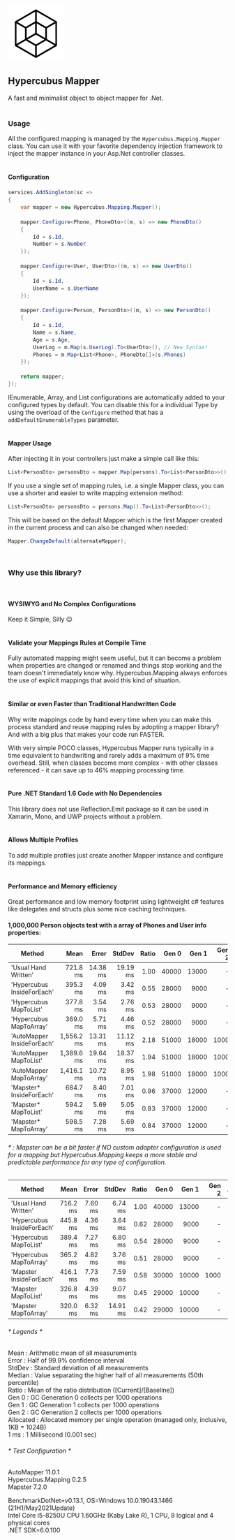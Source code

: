 ![Icon](https://raw.githubusercontent.com/dannotsys/Hypercubus.Mapping/main/.github/images/Hypercubus_icon.png)

## Hypercubus Mapper
A fast and minimalist object to object mapper for .Net.\
&nbsp;

### Usage

All the configured mapping is managed by the `Hypercubus.Mapping.Mapper` class. You can use it with your favorite dependency injection framework to inject the mapper instance in your Asp.Net controller classes.\
&nbsp;

#### Configuration
```csharp
services.AddSingleton(sc =>
{
    var mapper = new Hypercubus.Mapping.Mapper();

    mapper.Configure<Phone, PhoneDto>((m, s) => new PhoneDto()
    {
        Id = s.Id,
        Number = s.Number
    });

    mapper.Configure<User, UserDto>((m, s) => new UserDto()
    {
        Id = s.Id,
        UserName = s.UserName
    });

    mapper.Configure<Person, PersonDto>((m, s) => new PersonDto()
    {
        Id = s.Id,
        Name = s.Name,
        Age = s.Age,
        UserLog = m.Map(s.UserLog).To<UserDto>(), // New Syntax!
        Phones = m.Map<List<Phone>, PhoneDto[]>(s.Phones)
    });

    return mapper;
});
```
IEnumerable, Array, and List configurations are automatically added to your configured types by default. You can disable this for a individual Type by using the overload of the `Configure` method that has a `addDefaultEnumerableTypes` parameter.\
&nbsp;


#### Mapper Usage
After injecting it in your controllers just make a simple call like this:

```csharp
List<PersonDto> personsDto = mapper.Map(persons).To<List<PersonDto>>();
```
If you use a single set of mapping rules, i.e. a single Mapper class, you can use a shorter and easier to write mapping extension method:

```csharp
List<PersonDto> personsDto = persons.Map().To<List<PersonDto>>();
```
This will be based on the default Mapper which is the first Mapper created in the current process and can also be changed when needed:
```csharp
Mapper.ChangeDefault(alternateMapper);
```
&nbsp;

### Why use this library?
&nbsp;

#### WYSIWYG and No Complex Configurations

Keep it Simple, Silly :wink:\
&nbsp;

#### Validate your Mappings Rules at Compile Time

Fully automated mapping might seem useful, but it can become a problem when properties are changed or renamed and things stop working and the team doesn't immediately know why. Hypercubus.Mapping always enforces the use of explicit mappings that avoid this kind of situation.\
&nbsp;

#### Similar or even Faster than Traditional Handwritten Code

Why write mappings code by hand every time when you can make this process standard and reuse mapping rules by adopting a mapper library? And with a big plus that makes your code run FASTER.

With very simple POCO classes, Hypercubus Mapper runs typically in a time equivalent to handwriting and rarely adds a maximum of 9% time overhead. Still, when classes become more complex - with other classes referenced - it can save up to 46% mapping processing time.\
&nbsp;

#### Pure .NET Standard 1.6 Code with No Dependencies

This library does not use Reflection.Emit package so it can be used in Xamarin, Mono, and UWP projects without a problem.\
&nbsp;

#### Allows Multiple Profiles

To add multiple profiles just create another Mapper instance and configure its mappings.\
&nbsp;

#### Performance and Memory efficiency
Great performance and low memory footprint using lightweight c# features like delegates and structs plus some nice caching techniques.

#### 1,000,000 Person objects test with a array of Phones and User info properties:

|                     Method |       Mean |    Error |   StdDev | Ratio |      Gen 0 |      Gen 1 |     Gen 2 | Allocated |
|--------------------------- |-----------:|---------:|---------:|------:|-----------:|-----------:|----------:|----------:|
|       'Usual Hand Written' |   721.8 ms | 14.38 ms | 19.19 ms |  1.00 | 40000      | 13000      |         - |    244 MB |
| 'Hypercubus InsideForEach' |   395.3 ms |  4.09 ms |  3.42 ms |  0.55 | 28000      |  9000      |         - |    184 MB |
|     'Hypercubus MapToList' |   377.8 ms |  3.54 ms |  2.76 ms |  0.53 | 28000      |  9000      |         - |    175 MB |
|    'Hypercubus MapToArray' |   369.0 ms |  5.71 ms |  4.46 ms |  0.52 | 28000      |  9000      |         - |    175 MB |
| 'AutoMapper InsideForEach' | 1,556.2 ms | 13.31 ms | 11.12 ms |  2.18 | 51000      | 18000      | 1000      |    314 MB |
|     'AutoMapper MapToList' | 1,389.6 ms | 19.64 ms | 18.37 ms |  1.94 | 51000      | 18000      | 1000      |    314 MB |
|    'AutoMapper MapToArray' | 1,416.1 ms | 10.72 ms |  8.95 ms |  1.98 | 51000      | 18000      | 1000      |    305 MB |
|   'Mapster* InsideForEach' |   684.7 ms |  8.40 ms |  7.01 ms |  0.96 | 37000      | 12000      |         - |    237 MB |
|       'Mapster* MapToList' |   594.2 ms |  5.69 ms |  5.05 ms |  0.83 | 37000      | 12000      |         - |    229 MB |
|      'Mapster* MapToArray' |   598.5 ms |  7.28 ms |  5.69 ms |  0.84 | 37000      | 12000      |         - |    229 MB |

###### * : Mapster can be a bit faster if NO custom adapter configuration is used for a mapping but Hypercubus.Mapping keeps a more stable and predictable performance for any type of configuration.

|                     Method |     Mean |   Error |   StdDev | Ratio |      Gen 0 |      Gen 1 |     Gen 2 | Allocated |
|--------------------------- |---------:|--------:|---------:|------:|-----------:|-----------:|----------:|----------:|
|       'Usual Hand Written' | 716.2 ms | 7.60 ms |  6.74 ms |  1.00 | 40000      | 13000      |         - |    244 MB |
| 'Hypercubus InsideForEach' | 445.8 ms | 4.36 ms |  3.64 ms |  0.62 | 28000      |  9000      |         - |    184 MB |
|     'Hypercubus MapToList' | 389.4 ms | 7.27 ms |  6.80 ms |  0.54 | 28000      |  9000      |         - |    175 MB |
|    'Hypercubus MapToArray' | 365.2 ms | 4.82 ms |  3.76 ms |  0.51 | 28000      |  9000      |         - |    175 MB |
|    'Mapster InsideForEach' | 416.1 ms | 7.73 ms |  7.59 ms |  0.58 | 30000      | 10000      | 1000      |    191 MB |
|        'Mapster MapToList' | 326.8 ms | 4.39 ms |  9.07 ms |  0.45 | 29000      | 10000      |         - |    183 MB |
|       'Mapster MapToArray' | 320.0 ms | 6.32 ms | 14.91 ms |  0.42 | 29000      | 10000      |         - |    183 MB |

###### * Legends *
 Mean      : Arithmetic mean of all measurements\
  Error     : Half of 99.9% confidence interval\
  StdDev    : Standard deviation of all measurements\
  Median    : Value separating the higher half of all measurements (50th percentile)\
  Ratio     : Mean of the ratio distribution ([Current]/[Baseline])\
  Gen 0     : GC Generation 0 collects per 1000 operations\
  Gen 1     : GC Generation 1 collects per 1000 operations\
  Gen 2     : GC Generation 2 collects per 1000 operations\
  Allocated : Allocated memory per single operation (managed only, inclusive, 1KB = 1024B)\
  1 ms      : 1 Millisecond (0.001 sec)

###### * Test Configuration *

AutoMapper 11.0.1\
Hypercubus.Mapping 0.2.5\
Mapster 7.2.0

BenchmarkDotNet=v0.13.1, OS=Windows 10.0.19043.1466 (21H1/May2021Update)\
Intel Core i5-8250U CPU 1.60GHz (Kaby Lake R), 1 CPU, 8 logical and 4 physical cores\
.NET SDK=6.0.100 
